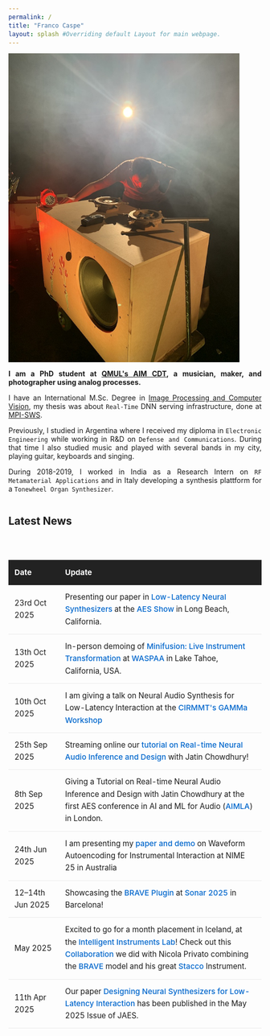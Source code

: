 ```yaml
---
permalink: /
title: "Franco Caspe"
layout: splash #Overriding default Layout for main webpage.
---
```



<div style="display:flex; align-items:flex-start; flex-wrap:wrap; justify-content:left"> 
	<img style="padding-right:30px" src="/assets/images/40k2.jpeg" width="460px/">
	<div style="min-width:30px; max-width: 770px;flex-shrink:1">
	<p align="justify"><b>I am a PhD student at <a href="https://www.aim.qmul.ac.uk/">QMUL's AIM CDT</a>, a musician, maker, and photographer using analog processes.</b>
    </p>
    <p align="justify"> 
    I have an International M.Sc. Degree in <a href="http://ipcv.eu/">Image Processing and Computer Vision</a>, my thesis was about <code>Real-Time</code> DNN serving infrastructure, done at <a href="https://www.mpi-sws.org/">MPI-SWS</a>.
    </p>
    <p align="justify">
    Previously, I studied in Argentina where I received my diploma in <code>Electronic Engineering</code> while working in R&D on <code>Defense and Communications</code>.
    During that time I also studied music and played with several bands in my city, playing guitar, keyboards and singing.</p>
    <p align="justify"> 
    During 2018-2019, I worked in India as a Research Intern on <code>RF Metamaterial Applications</code>
    and in Italy developing a synthesis plattform for a <code>Tonewheel Organ Synthesizer</code>.
    </p>

</div>


<style>
/* Scoped only to .news-table so it won’t conflict */
.news-wrapper {
  width: 100%;
  margin-top: 2rem;
  overflow-x: auto; /* scrolls horizontally on small screens */
}

.news-table {
  width: 100%;
  border-collapse: collapse;
  font-size: 0.95rem;
  line-height: 1.6;
  margin-bottom: 1.5rem;
}

.news-table thead th {
  background: #222;
  color: #fff;
  padding: 0.75rem;
  text-align: left;
}

.news-table td {
  padding: 0.75rem;
  border-bottom: 1px solid #eaeaea;
}

.news-table tr:hover {
  background-color: #f9f9f9;
}

.news-table a {
  color: #0066cc;
  text-decoration: none;
  font-weight: 500;
}

.news-table a:hover {
  text-decoration: underline;
}

/* Mobile: make table font smaller and paddings tighter */
@media (max-width: 600px) {
  .news-table {
    font-size: 0.85rem;
  }
  .news-table th,
  .news-table td {
    padding: 0.5rem;
  }
}
</style>

<h2>Latest News</h2>
<div class="news-wrapper">
  <table class="news-table">
    <thead>
      <tr>
        <th style="width: 20%;">Date</th>
        <th style="width: 80%;">Update</th>
      </tr>
    </thead>
    <tbody>
      <tr>
        <td>23rd Oct 2025</td>
        <td>
          Presenting our paper in <a href="/brave"> Low-Latency Neural Synthesizers </a> at the <a href="https://aesshow2025lb.sched.com/event/28veP/designing-neural-synthesizers-for-low-latency-interaction"> AES Show</a> in Long Beach, California.
        </td>
      </tr>
      <tr>
        <td>13th Oct 2025</td>
        <td>
          In-person demoing of <a href="https://minifusion.live"> Minifusion: Live Instrument Transformation</a> at <a href="https://waspaa.com/technical-program-schedule/"> WASPAA</a> in Lake Tahoe, California, USA.
        </td>
      </tr>
      <tr>
        <td>10th Oct 2025</td>
        <td>
          I am giving a talk on Neural Audio Synthesis for Low-Latency Interaction at the 
          <a href="https://www.cirmmt.org/en/events/workshops/research/10-oct-2025-generative-audio-music-making"> CIRMMT's GAMMa Workshop</a>
        </td>
      </tr>
      <tr>
        <td>25th Sep 2025</td>
        <td>
          Streaming online our <a href="/workshop/rt_neural_audio/"> tutorial on Real-time Neural Audio Inference and Design</a> with Jatin Chowdhury!
        </td>
      </tr>
      <tr>
        <td>8th Sep 2025</td>
        <td>
          Giving a Tutorial on Real-time Neural Audio Inference and Design with Jatin Chowdhury at the first AES conference in AI and ML for Audio 
          (<a href="https://aes2.org/events-calendar/2025-aes-international-conference-on-artificial-intelligence-and-machine-learning-for-audio/">AIMLA</a>) in London.
        </td>
      </tr>
      <tr>
        <td>24th Jun 2025</td>
        <td>
          I am presenting my <a href="https://instrumentslab.org/data/andrew/caspe_nime2025.pdf">paper and demo</a> on Waveform Autoencoding for Instrumental Interaction at NIME 25 in Australia
        </td>
      </tr>
      <tr>
        <td>12–14th Jun 2025</td>
        <td>
          Showcasing the <a href="https://fcaspe.github.io/BravePlugin">BRAVE Plugin</a> at <a href="https://sonar.es/">Sonar 2025</a> in Barcelona!
        </td>
      </tr>
      <tr>
        <td>May 2025</td>
        <td>
          Excited to go for a month placement in Iceland, at the <a href="https://iil.is/">Intelligent Instruments Lab</a>!  
          Check out this <a href="#">Collaboration</a> we did with Nicola Privato combining the 
          <a href="https://fcaspe.github.io/brave">BRAVE</a> model and his great 
          <a href="https://nicolaprivato.com/stacco">Stacco</a> Instrument.
        </td>
      </tr>
      <tr>
        <td>11th Apr 2025</td>
        <td>
          Our paper <a href="https://fcaspe.github.io/brave/">Designing Neural Synthesizers for Low-Latency Interaction</a> has been published in the May 2025 Issue of JAES.
        </td>
      </tr>
    </tbody>
  </table>
</div>
